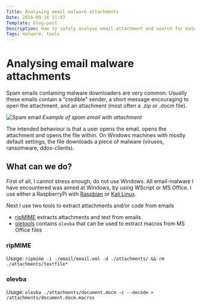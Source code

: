 ```yaml
---
Title: Analysing email malware attachments
Date: 2016-09-16 11:43
Template: blog-post
Description: How to safely analyse email-attachment and search for malware downloaders
Tags: malware, tools
---
```


# Analysing email malware attachments
Spam emails containing malware downloaders are very common. Usually these emails contain a "credible" sender, a short message encouraging to open the attachment, and an attachment (most often a .zip or .docm file).

![Spam email](%base_url%/assets/spam-email-example1.png)
*Example of spam email with attachment*

The intended behaviour is that a user opens the email, opens the attachment and opens the file within. On Windows machines with mostly default settings, the file downloads a piece of malware (viruses, ransomware, ddos-clients).

## What can we do?
First of all, I cannot stress enough, do not use Windows. All email-malware I have encountered was aimed at Windows, by using WScript or MS Office. I use either a RaspberryPi with [Raspbian](https://www.raspberrypi.org/downloads/raspbian/) or [Kali Linux](https://www.kali.org).

Next I use two tools to extract attachments and/or code from emails
- [ripMIME](http://www.pldaniels.com/ripmime/) extracts attachments and text from emails
- [oletools](https://github.com/decalage2/oletools) contains `olevba` that can be used to extract macros from MS Office files

### ripMIME
Usage: `ripmime -i ./email/email.eml -d ./attachments/ && rm ./attachments/textfile*`

### olevba
Usage: `olevba ./attachments/document.docm -c --decode > /attachments/document.docm.macros`